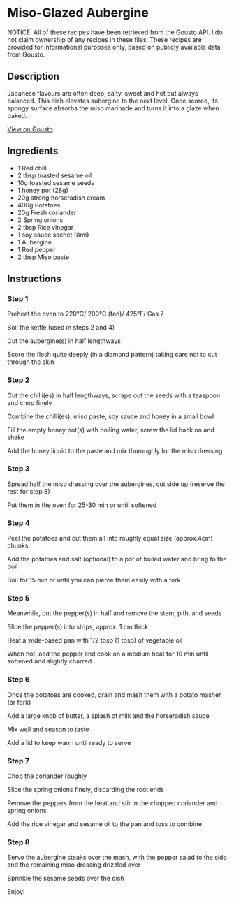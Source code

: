 # Miso-Glazed Aubergine 

NOTICE: All of these recipes have been retrieved from the Gousto API. I do not claim ownership of any recipes in these files. These recipes are provided for informational purposes only, based on publicly available data from Gousto.

## Description

Japanese flavours are often deep, salty, sweet and hot but always balanced. This dish elevates aubergine to the next level. Once scored, its spongy surface absorbs the miso marinade and turns it into a glaze when baked.

[View on Gousto](https://www.gousto.co.uk/recipes/cookbook/miso-glazed-aubergine)

## Ingredients

- 1 Red chilli
- 2 tbsp toasted sesame oil
- 10g toasted sesame seeds
- 1 honey pot (28g)
- 20g strong horseradish cream
- 400g Potatoes
- 20g Fresh coriander
- 2 Spring onions
- 2 tbsp Rice vinegar
- 1 soy sauce sachet (8ml)
- 1 Aubergine
- 1 Red pepper
- 2 tbsp Miso paste

## Instructions


### Step 1

Preheat the oven to 220&deg;C/ 200&deg;C (fan)/ 425&deg;F/ Gas 7


Boil the kettle (used in steps 2 and 4)


Cut the aubergine<span class="text-danger">(s)</span> in half lengthways


Score the flesh quite deeply (in a diamond pattern) taking care not to cut through the skin


### Step 2

Cut the chilli<span class="text-danger">(es)</span> in half lengthways, scrape out the seeds with a teaspoon and chop finely


Combine the chilli<span class="text-danger">(es)</span>, miso paste, soy sauce and honey in a small bowl


Fill the empty honey pot<span class="text-danger">(s)</span> with boiling water, screw the lid back on and shake


Add the honey liquid to the paste and mix thoroughly for the miso dressing


### Step 3

Spread half the miso dressing over the aubergines, cut side up (reserve the rest for step 8)


Put them in the oven for 25-30 min or until softened


### Step 4

Peel the potatoes and cut them all into roughly equal size (approx.4cm) chunks


Add the potatoes and salt (optional) to a pot of boiled water and bring to the boil


Boil for 15 min or until you can pierce them easily with a fork


### Step 5

Meanwhile, cut the pepper<span class="text-danger">(s)</span> in half and remove the stem, pith, and seeds


Slice the pepper<span class="text-danger">(s)</span> into strips, approx. 1 cm thick


Heat a wide-based pan with 1/2 tbsp <span class="text-danger">(1 tbsp)</span> of vegetable oil


When hot, add the pepper and cook on a medium heat for 10 min until softened and slightly charred


### Step 6

Once the potatoes are cooked, drain and mash them with a potato masher (or fork)


Add a large knob of butter, a splash of milk and the horseradish sauce


Mix well and season to taste&nbsp;


Add a lid to keep warm until ready to serve


### Step 7

Chop the coriander roughly&nbsp;


Slice the spring onions finely, discarding the root ends


Remove the peppers from the heat and stir in the chopped coriander and spring onions


Add the rice vinegar and sesame oil to the pan and toss to combine


### Step 8

Serve the aubergine steaks over the mash, with the pepper salad to the side and the remaining miso dressing drizzled over


Sprinkle the sesame seeds over the dish


Enjoy!

